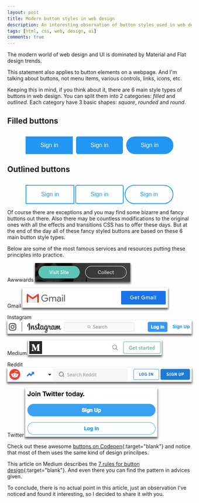 ```yaml
---
layout: post
title: Modern button styles in web design
description: An interesting observation of button styles used in web design today.
tags: [html, css, web, design, ui]
comments: true
---
```


The modern world of web design and UI is dominated by Material and Flat design trends. 

This statement also applies to button elements on a webpage. And I'm talking about buttons, not menu items, various controls, links, icons, etc.

Keeping this in mind, if you think about it, there are 6 main style types of buttons in web design. You can split them into 2 categories: *filled* and *outlined*. Each category have 3 basic shapes: *square*, *rounded* and *round*.

<style type="text/css">
	.btn-container {
	  flex: 0 0 100%;
	  display: flex;
	  justify-content: space-between;
	  align-items: center;
	  flex-wrap: wrap;
    margin: 30px auto 0;
    width: 80%;
	}

	.btn {
	  font-size: 16px;
	  padding: 13px 40px;
	  background-color: transparent;
	  background-image: none;
	  border: none;
	  cursor: pointer;
	  display: inline-block;
	  margin: 0;
	  max-width: 100%;
	  position: relative;
	  text-align: center;
	  text-decoration: none;
	  vertical-align: middle;
	  white-space: normal;
	  touch-action: manipulation;
	  user-select: none;
	  line-height: 22px;
	  border-radius: 0;
	  transition: all 0.2s ease-in-out;
	  -webkit-appearance: none;
	  outline: none;
	}

	.btn-filled {
	  background: #2196f3;
	  color: #fff;
	}
	.btn-filled:hover {
	  background: #0a6ebd;
	}

	.btn-outlined {
	  border: 2px solid #2196f3;
	  color: #2196f3;
	}
	.btn-outlined:hover {
	  border-color: #0a6ebd;
	  color: #0a6ebd;
	}

	.btn-square {
	  border-radius: 0;
	}

	.btn-rounded {
	  border-radius: 5px;
	}

	.btn-round {
	  border-radius: 4em;
	}

	@media screen and (max-width: 600px) {
		.btn-container {
		  flex-direction: column;
		  margin: 20px auto 0;
		}

		.btn {
		  margin: 0 0 30px;
		}
	}

	img {
		box-shadow: 0px 4px 5px 1px rgba(0, 0, 0, 0.6);
	}
</style>

## Filled buttons
<div class="btn-container">
  <button class="btn btn-filled btn-square">Sign in</button>
  <button class="btn btn-filled btn-rounded">Sign in</button>
  <button class="btn btn-filled btn-round">Sign in</button>
</div>

## Outlined buttons
<div class="btn-container">
  <button class="btn btn-outlined btn-square">Sign in</button>
  <button class="btn btn-outlined btn-rounded">Sign in</button>
  <button class="btn btn-outlined btn-round">Sign in</button>
</div>

Of course there are exceptions and you may find some bizarre and fancy buttons out there. Also there may be countless modifications to the original ones with all the effects and transitions CSS has to offer these days. But at the end of the day all of these fancy styled buttons are based on these 6 main button style types.

Below are some of the most famous services and resources putting these principles into practice.

Awwwards
![Awwwards buttons](../../../images/button-styles/awwwards-buttons.png "Awwwards buttons")

Gmail
![Gmail buttons](../../../images/button-styles/gmail-buttons.png "Gmail buttons")

Instagram
![Instagram buttons](../../../images/button-styles/instagram-buttons.png "Instagram buttons")

Medium
![Medium buttons](../../../images/button-styles/medium-buttons.png "Medium buttons")

Reddit
![Reddit buttons](../../../images/button-styles/reddit-buttons.png "Reddit buttons")

Twitter
![Twitter buttons](../../../images/button-styles/twitter-buttons.png "Twitter buttons")

Check out these awesome [buttons on Codepen](https://codepen.io/search/pens?q=buttons&page=1&order=popularity&depth=everything){:target="blank"} and notice that most of them uses the same kind of design princilpes.

This article on Medium describes the [7 rules for button design](https://uxplanet.org/7-basic-rules-for-button-design-63dcdf5676b4){:target="blank"}. And even there you can find the pattern in advices given.

To conclude, there is no actual point in this article, just an observation I've noticed and found it interesting, so I decided to share it with you.

